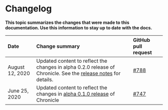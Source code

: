 # Changelog

**This topic summarizes the changes that were made to this documentation. Use this information to stay up to date with the docs.**

|**Date**|**Change summary**|**GitHub pull request**|
|:-------|:-----------------|:----------------------|
|August 12, 2020|Updated content to reflect the changes in alpha 0.2.0 release of Chronicle. See the [release notes](https://github.com/iotaledger/chronicle.rs/releases) for details.| [#788](https://github.com/iotaledger/documentation/pull/788)|
|June 25, 2020|Updated content to reflect the changes in [alpha 0.1.0 release](https://blog.iota.org/chronicle-our-full-permanode-framework-for-decentralized-storage-on-the-iota-network-18cf5062a016) of Chronicle | [#747](https://github.com/iotaledger/documentation/pull/747)|
